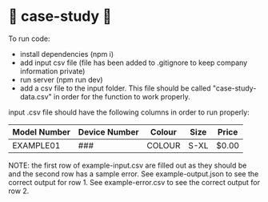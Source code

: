 # 🐝 case-study 🐝

To run code:
- install dependencies (npm i)
- add input csv file (file has been added to .gitignore to keep company information private)
- run server (npm run dev)
- add a csv file to the input folder. This file should be called "case-study-data.csv" in order for the function to work properly.

input .csv file should have the following columns in order to run properly:

Model Number  | Device Number | Colour  | Size | Price |
------------- | ------------- | ------- | ---- | ----- |
EXAMPLE01     | ###           | COLOUR  | S-XL | $0.00 |

NOTE: the first row of example-input.csv are filled out as they should be and the second row has a sample error. See example-output.json to see the correct output for row 1. See example-error.csv to see the correct output for row 2.